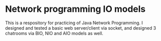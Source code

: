 # Network programming IO models
 
This is a respository for practicing of Java Network Programming. I designed and tested a basic web server/client via socket, and designed 3 chatrooms via BIO, NIO and AIO models as well.
